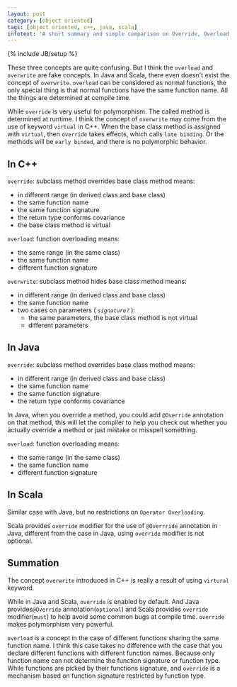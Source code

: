 ```yaml
---
layout: post
category: [object oriented]
tags: [object oriented, c++, java, scala]
infotext: 'A short summary and simple comparison on Override, Overload and Overwrite in C++, Java and Scala.'
---
```

{% include JB/setup %}

These three concepts are quite confusing. But I think the `overload` and `overwrite` are fake concepts. In Java and 
Scala, there even doesn't exist the concept of `overwrite`. `overload` can be considered as normal functions, the only 
special thing is that normal functions have the same function name. All the things are determined at compile time.

While `override` is very useful for polymorphism. The called method is determined at runtime. I think the concept of 
`overwrite` may come from the use of keyword `virtual` in C++. When the base class method is assigned with `virtual`, 
then `override` takes effects, which calls `late binding`. Or the methods will be `early binded`, and there is no 
polymorphic behavior.

<!-- more -->

## In C++

`override`: subclass method overrides base class method means:

-   in different range (in derived class and base class)
-   the same function name 
-   the same function signature
-   the return type conforms covariance
-   the base class method is virtual

`overload`: function overloading means:

-   the same range (in the same class)
-   the same function name
-   different function signature

`overwrite`: subclass method hides base class method means:

-   in different range (in derived class and base class)
-   the same function name
-   two cases on parameters ( _`signature?`_ ):
    -   the same parameters, the base class method is not virtual
    -   different parameters

## In Java

`override`: subclass method overrides base class method means:

-   in different range (in derived class and base class)
-   the same function name
-   the same function signature
-   the return type conforms covariance

In Java, when you override a method, you could add `@Override` annotation on that method, this will let the compiler to 
help you check out whether you actually override a method or just mistake or misspell something. 

`overload`: function overloading means:

-   the same range (in the same class)
-   the same function name
-   different function signature

## In Scala

Similar case with Java, but no restrictions on `Operator Overloading`.

Scala provides `override` modifier for the use of `@Overrride` annotation in Java, different from the case in Java, using 
`override` modifier is not optional.

## Summation

The concept `overwrite` introduced in C++ is really a result of using `virtural` keyword.

While in Java and Scala, `override` is enabled by default. And Java provides`@Override` annotation(`optional`) and Scala provides 
`override` modifier(`must`) to help avoid some common bugs at compile time. `override` makes polymorphism very powerful.

`overload` is a concept in the case of different functions sharing the same function name. I think this case takes no 
difference with the case that you declare different functions with different function names. Because only function name 
can not determine the function signature or function type. While functions are picked by their functions signature, and 
`override` is a mechanism based on function signature restricted by function type.